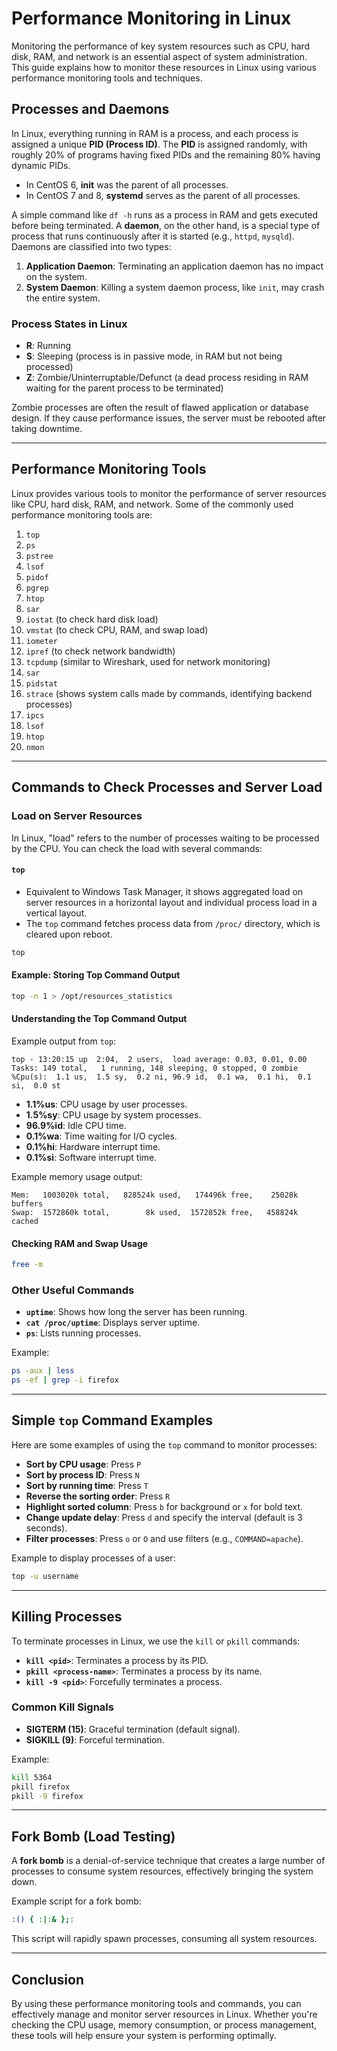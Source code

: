 # Performance Monitoring in Linux

Monitoring the performance of key system resources such as CPU, hard disk, RAM, and network is an essential aspect of system administration. This guide explains how to monitor these resources in Linux using various performance monitoring tools and techniques.

## Processes and Daemons

In Linux, everything running in RAM is a process, and each process is assigned a unique **PID (Process ID)**. The **PID** is assigned randomly, with roughly 20% of programs having fixed PIDs and the remaining 80% having dynamic PIDs. 

- In CentOS 6, **init** was the parent of all processes.
- In CentOS 7 and 8, **systemd** serves as the parent of all processes.

A simple command like `df -h` runs as a process in RAM and gets executed before being terminated. A **daemon**, on the other hand, is a special type of process that runs continuously after it is started (e.g., `httpd`, `mysqld`). Daemons are classified into two types:

1. **Application Daemon**: Terminating an application daemon has no impact on the system.
2. **System Daemon**: Killing a system daemon process, like `init`, may crash the entire system.

### Process States in Linux

- **R**: Running
- **S**: Sleeping (process is in passive mode, in RAM but not being processed)
- **Z**: Zombie/Uninterruptable/Defunct (a dead process residing in RAM waiting for the parent process to be terminated)

Zombie processes are often the result of flawed application or database design. If they cause performance issues, the server must be rebooted after taking downtime.

---

## Performance Monitoring Tools

Linux provides various tools to monitor the performance of server resources like CPU, hard disk, RAM, and network. Some of the commonly used performance monitoring tools are:

1. `top`
2. `ps`
3. `pstree`
4. `lsof`
5. `pidof`
6. `pgrep`
7. `htop`
8. `sar`
9. `iostat` (to check hard disk load)
10. `vmstat` (to check CPU, RAM, and swap load)
11. `iometer`
12. `ipref` (to check network bandwidth)
13. `tcpdump` (similar to Wireshark, used for network monitoring)
14. `sar`
15. `pidstat`
16. `strace` (shows system calls made by commands, identifying backend processes)
17. `ipcs`
18. `lsof`
19. `htop`
20. `nmon`

---

## Commands to Check Processes and Server Load

### Load on Server Resources

In Linux, "load" refers to the number of processes waiting to be processed by the CPU. You can check the load with several commands:

#### `top`

- Equivalent to Windows Task Manager, it shows aggregated load on server resources in a horizontal layout and individual process load in a vertical layout.
- The `top` command fetches process data from `/proc/` directory, which is cleared upon reboot.

```bash
top
```

#### Example: Storing Top Command Output

```bash
top -n 1 > /opt/resources_statistics
```

#### Understanding the Top Command Output

Example output from `top`:

```
top - 13:20:15 up  2:04,  2 users,  load average: 0.03, 0.01, 0.00
Tasks: 149 total,   1 running, 148 sleeping, 0 stopped, 0 zombie
%Cpu(s):  1.1 us,  1.5 sy,  0.2 ni, 96.9 id,  0.1 wa,  0.1 hi,  0.1 si,  0.0 st
```

- **1.1%us**: CPU usage by user processes.
- **1.5%sy**: CPU usage by system processes.
- **96.9%id**: Idle CPU time.
- **0.1%wa**: Time waiting for I/O cycles.
- **0.1%hi**: Hardware interrupt time.
- **0.1%si**: Software interrupt time.

Example memory usage output:

```
Mem:   1003020k total,   828524k used,   174496k free,    25028k buffers
Swap:  1572860k total,        8k used,  1572852k free,   458824k cached
```

#### Checking RAM and Swap Usage

```bash
free -m
```

### Other Useful Commands

- **`uptime`**: Shows how long the server has been running.
- **`cat /proc/uptime`**: Displays server uptime.
- **`ps`**: Lists running processes.

Example:

```bash
ps -aux | less
ps -ef | grep -i firefox
```

---

## Simple `top` Command Examples

Here are some examples of using the `top` command to monitor processes:

- **Sort by CPU usage**: Press `P`
- **Sort by process ID**: Press `N`
- **Sort by running time**: Press `T`
- **Reverse the sorting order**: Press `R`
- **Highlight sorted column**: Press `b` for background or `x` for bold text.
- **Change update delay**: Press `d` and specify the interval (default is 3 seconds).
- **Filter processes**: Press `o` or `O` and use filters (e.g., `COMMAND=apache`).

Example to display processes of a user:

```bash
top -u username
```

---

## Killing Processes

To terminate processes in Linux, we use the `kill` or `pkill` commands:

- **`kill <pid>`**: Terminates a process by its PID.
- **`pkill <process-name>`**: Terminates a process by its name.
- **`kill -9 <pid>`**: Forcefully terminates a process.

### Common Kill Signals

- **SIGTERM (15)**: Graceful termination (default signal).
- **SIGKILL (9)**: Forceful termination.

Example:

```bash
kill 5364
pkill firefox
pkill -9 firefox
```

---

## Fork Bomb (Load Testing)

A **fork bomb** is a denial-of-service technique that creates a large number of processes to consume system resources, effectively bringing the system down.

Example script for a fork bomb:

```bash
:() { :|:& };:
```

This script will rapidly spawn processes, consuming all system resources.

---

## Conclusion

By using these performance monitoring tools and commands, you can effectively manage and monitor server resources in Linux. Whether you're checking the CPU usage, memory consumption, or process management, these tools will help ensure your system is performing optimally.
